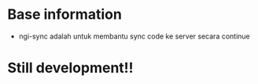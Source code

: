 # Base information
- ngi-sync adalah untuk membantu sync code ke server secara continue

# Still development!!
